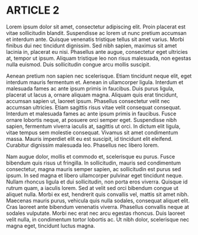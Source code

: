 # ARTICLE 2

Lorem ipsum dolor sit amet, consectetur adipiscing elit. Proin placerat est vitae sollicitudin blandit. Suspendisse ac lorem ut nunc pretium accumsan et interdum ante. Quisque venenatis tristique tellus sit amet varius. Morbi finibus dui nec tincidunt dignissim. Sed nibh sapien, maximus sit amet lacinia in, placerat eu nisi. Phasellus ante augue, consectetur eget ultricies at, tempor ut ipsum. Aliquam tristique leo non risus malesuada, non egestas nulla euismod. Duis sollicitudin congue arcu mollis suscipit.

Aenean pretium non sapien nec scelerisque. Etiam tincidunt neque elit, eget interdum mauris fermentum et. Aenean in ullamcorper ligula. Interdum et malesuada fames ac ante ipsum primis in faucibus. Duis purus ligula, placerat ut lacus a, ornare aliquam magna. Aliquam quis erat tincidunt, accumsan sapien ut, laoreet ipsum. Phasellus consectetur velit nec accumsan ultricies. Etiam sagittis risus vitae velit consequat consequat. Interdum et malesuada fames ac ante ipsum primis in faucibus. Fusce ornare lobortis neque, at posuere orci semper eget. Suspendisse nibh sapien, fermentum viverra iaculis at, sagittis ut orci. In dictum elit ligula, vitae tempus sem molestie consequat. Vivamus sit amet condimentum massa. Mauris imperdiet elit eu est suscipit, id tincidunt elit eleifend. Curabitur dignissim malesuada leo. Phasellus nec libero lorem.

Nam augue dolor, mollis et commodo et, scelerisque eu purus. Fusce bibendum quis risus ut fringilla. In sollicitudin, mauris sed condimentum consectetur, magna mauris semper sapien, ac sollicitudin est purus sed ipsum. In sed magna et libero ullamcorper pulvinar eget tincidunt neque. Nullam rhoncus ligula et dui sollicitudin, non porta eros viverra. Quisque id rutrum quam, a iaculis lorem. Sed at velit sed orci bibendum congue ut aliquet nulla. Morbi ex est, hendrerit quis convallis vel, mattis sit amet nibh. Maecenas mauris purus, vehicula quis nulla sodales, consequat aliquet elit. Cras laoreet ante bibendum venenatis viverra. Phasellus convallis neque at sodales vulputate. Morbi nec erat nec arcu egestas rhoncus. Duis laoreet velit nulla, in condimentum tortor lobortis ac. Ut nibh dolor, scelerisque nec magna eget, tincidunt luctus magna.
